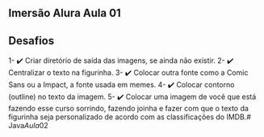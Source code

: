 ## Imersão Alura Aula 01


## Desafios

1- ✔️ Criar diretório de saída das imagens, se ainda não existir.
2- ✔️ Centralizar o texto na figurinha.
3- ✔️ Colocar outra fonte como a Comic Sans ou a Impact, a fonte usada em memes.
4- ✔️ Colocar contorno (outline) no texto da imagem.
5- ✔️ Colocar uma imagem de você que está fazendo esse curso sorrindo, fazendo joinha e fazer com que o texto da figurinha seja personalizado de acordo com as classificações do IMDB.#   J a v a _ A u l a _ 0 2  
 